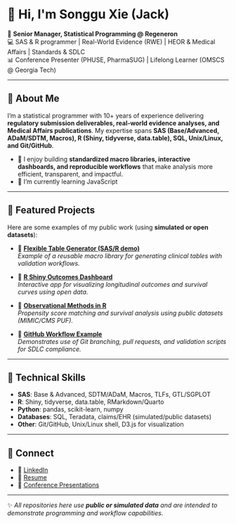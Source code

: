 <!---
- 👋 Hi, I’m @jackxie07
- 👀 I’m interested in R programming and package development for clinical trial data
- 🌱 I’m currently learning JavaScript
- 💞️ I’m looking to collaborate on ...
- 📫 How to reach me ...
--->

# 👋 Hi, I'm Songgu Xie (Jack)

🎯 **Senior Manager, Statistical Programming @ Regeneron**  
💻 SAS & R programmer | Real-World Evidence (RWE) | HEOR & Medical Affairs | Standards & SDLC  
📊 Conference Presenter (PHUSE, PharmaSUG) | Lifelong Learner (OMSCS @ Georgia Tech)

---

## 🔹 About Me
I’m a statistical programmer with 10+ years of experience delivering **regulatory submission deliverables, real-world evidence analyses, and Medical Affairs publications**.  My expertise spans **SAS (Base/Advanced, ADaM/SDTM, Macros), R (Shiny, tidyverse, data.table), SQL, Unix/Linux, and Git/GitHub**.  

- 👀 I enjoy building **standardized macro libraries, interactive dashboards, and reproducible workflows** that make analysis more efficient, transparent, and impactful.
- 🌱 I’m currently learning JavaScript

---

## 🔹 Featured Projects
Here are some examples of my public work (using **simulated or open datasets**):

- 📂 [**Flexible Table Generator (SAS/R demo)**](#)  
  *Example of a reusable macro library for generating clinical tables with validation workflows.*

- 📂 [**R Shiny Outcomes Dashboard**](#)  
  *Interactive app for visualizing longitudinal outcomes and survival curves using open data.*

- 📂 [**Observational Methods in R**](#)  
  *Propensity score matching and survival analysis using public datasets (MIMIC/CMS PUF).*

- 📂 [**GitHub Workflow Example**](#)  
  *Demonstrates use of Git branching, pull requests, and validation scripts for SDLC compliance.*

---

## 🔹 Technical Skills
- **SAS**: Base & Advanced, SDTM/ADaM, Macros, TLFs, GTL/SGPLOT  
- **R**: Shiny, tidyverse, data.table, RMarkdown/Quarto  
- **Python**: pandas, scikit-learn, numpy  
- **Databases**: SQL, Teradata, claims/EHR (simulated/public datasets)  
- **Other**: Git/GitHub, Unix/Linux shell, D3.js for visualization  

---

## 🔹 Connect
- 💼 [LinkedIn](https://www.linkedin.com/in/your-link)  
- 📄 [Resume](#)  
- 📝 [Conference Presentations](#)

---

✨ *All repositories here use **public or simulated data** and are intended to demonstrate programming and workflow capabilities.*

<!---
jackxie07/jackxie07 is a ✨ special ✨ repository because its `README.md` (this file) appears on your GitHub profile.
You can click the Preview link to take a look at your changes.
--->
